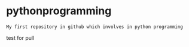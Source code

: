 # pythonprogramming
```buildoutcfg
My first repository in github which involves in python programming
```
test for pull
